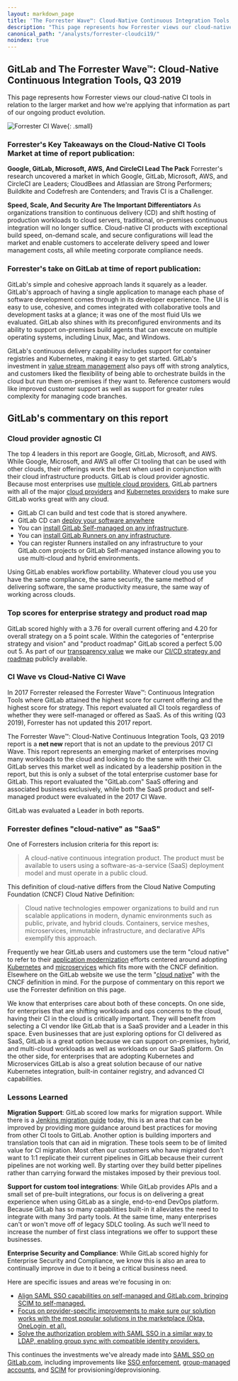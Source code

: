 ```yaml
---
layout: markdown_page
title: 'The Forrester Wave™: Cloud-Native Continuous Integration Tools, 2019'
description: "This page represents how Forrester views our cloud-native CI tools in relation to the larger market."
canonical_path: "/analysts/forrester-cloudci19/"
noindex: true
---
```

## GitLab and The Forrester Wave™: Cloud-Native Continuous Integration Tools, Q3 2019

This page represents how Forrester views our cloud-native CI tools in relation to the larger market and how we're applying that information as part of our ongoing product evolution.

![Forrester CI Wave](/images/analysts/cloud-ci-thumb.png){: .small}

### Forrester's Key Takeaways on the Cloud-Native CI Tools Market at time of report publication:

**Google, GitLab, Microsoft, AWS, And CircleCI Lead The Pack**
Forrester's research uncovered a market in which Google, GitLab, Microsoft, AWS, and CircleCI are Leaders; CloudBees and Atlassian are Strong Performers; Buildkite and Codefresh are Contenders; and Travis CI is a Challenger.

**Speed, Scale, And Security Are The Important Differentiators**
As organizations transition to continuous delivery (CD) and shift hosting of production workloads to cloud servers, traditional, on-premises continuous integration will no longer suffice. Cloud-native CI products with exceptional build speed, on-demand scale, and secure configurations will lead the market and enable customers to accelerate delivery speed and lower management costs, all while meeting corporate compliance needs.

### Forrester's take on GitLab at time of report publication:

GitLab's simple and cohesive approach lands it squarely as a leader. GitLab's approach of having a single application to manage each phase of software development comes through in its developer experience. The UI is easy to use, cohesive, and comes integrated with collaborative tools and development tasks at a glance; it was one of the most fluid UIs we evaluated. GitLab also shines with its preconfigured environments and its ability to support on-premises build agents that can execute on multiple operating systems, including Linux, Mac, and Windows.

GitLab's continuous delivery capability includes support for container registries and Kubernetes, making it easy to get started. GitLab's investment in [value stream management](/solutions/value-stream-management/) also pays off with strong analytics, and customers liked the flexibility of being able to orchestrate builds in the cloud but run them on-premises if they want to. Reference customers would like improved customer support as well as support for greater rules complexity for managing code branches.

## GitLab's commentary on this report

### Cloud provider agnostic CI

The top 4 leaders in this report are Google, GitLab, Microsoft, and AWS. While Google, Microsoft, and AWS all offer CI tooling that can be used with other clouds, their offerings work the best when used in conjunction with their cloud infrastructure products. GitLab is cloud provider agnostic. Because most enterprises use [multiple cloud providers](https://www.ciodive.com/news/is-multi-cloud-the-answer-most-companies-are-using-up-to-5/517077/), GitLab partners with all of the major [cloud providers](https://about.gitlab.com/partners/#cloud-partners) and [Kubernetes providers](https://about.gitlab.com/partners/#kubernetes-partners) to make sure GitLab works great with any cloud.

- GitLab CI can build and test code that is stored anywhere.
- GitLab CD can [deploy your software anywhere](https://about.gitlab.com/stages-devops-lifecycle/deploy-targets/)
- You can [install GitLab Self-managed on any infrastructure](https://about.gitlab.com/install/).
- You can [install GitLab Runners on any infrastructure](https://docs.gitlab.com/runner/install/).
- You can register Runners installed on any infrastructure to your GitLab.com projects or GitLab Self-managed instance allowing you to use multi-cloud and hybrid environments.

Using GitLab enables workflow portability. Whatever cloud you use you have the same compliance, the same security, the same method of delivering software, the same productivity measure, the same way of working across clouds.

### Top scores for enterprise strategy and product road map

GitLab scored highly with a 3.76 for overall current offering and 4.20 for overall strategy on a 5 point scale. Within the categories of "enterprise strategy and vision" and "product roadmap" GitLab scored a perfect 5.00 out 5. As part of our [transparency value](https://about.gitlab.com/handbook/values/#transparency) we make our [CI/CD strategy and roadmap](https://about.gitlab.com/direction/ops/) publicly available.

### CI Wave vs Cloud-Native CI Wave

In 2017 Forrester released the Forrester Wave™: Continuous Integration Tools where GitLab attained the highest score for current offering and the highest score for strategy. This report evaluated all CI tools regardless of whether they were self-managed or offered as SaaS. As of this writing (Q3 2019), Forrester has not updated this 2017 report.

The Forrester Wave™: Cloud-Native Continuous Integration Tools, Q3 2019 report is a **net new** report that is not an update to the previous 2017 CI Wave. This report represents an emerging market of enterprises moving many workloads to the cloud and looking to do the same with their CI. GitLab serves this market well as indicated by a leadership position in the report, but this is only a subset of the total enterprise customer base for GitLab. This report evaluated the "GitLab.com" SaaS offering and associated business exclusively, while both the SaaS product and self-managed product were evaluated in the 2017 CI Wave.

GitLab was evaluated a Leader in both reports.

### Forrester defines "cloud-native" as "SaaS"

One of Forresters inclusion criteria for this report is:

> A cloud-native continuous integration product. The product must be available to users using a software-as-a-service (SaaS) deployment model and must operate in a public cloud.

This definition of cloud-native differs from the Cloud Native Computing Foundation (CNCF) Cloud Native Definition:

> Cloud native technologies empower organizations to build and run scalable applications in modern, dynamic environments such as public, private, and hybrid clouds. Containers, service meshes, microservices, immutable infrastructure, and declarative APIs exemplify this approach.

Frequently we hear GitLab users and customers use the term "cloud native" to refer to their [application modernization](https://about.gitlab.com/blog/2019/03/27/application-modernization-best-practices/) efforts centered around adopting [Kubernetes](https://about.gitlab.com/solutions/kubernetes/) and [microservices](https://about.gitlab.com/topics/microservices/) which fits more with the CNCF definition. Elsewhere on the GitLab website we use the term "[cloud native](https://about.gitlab.com/topics/cloud-native/)" with the CNCF definition in mind. For the purpose of commentary on this report we use the Forrester definition on this page.

We know that enterprises care about both of these concepts. On one side, for enterprises that are shifting workloads and ops concerns to the cloud, having their CI in the cloud is critically important. They will benefit from selecting a CI vendor like GitLab that is a SaaS provider and a Leader in this space. Even businesses that are just exploring options for CI delivered as SaaS, GitLab is a great option because we can support on-premises, hybrid, and multi-cloud workloads as well as workloads on our SaaS platform. On the other side, for enterprises that are adopting Kubernetes and Microservices GitLab is also a great solution because of our native Kubernetes integration, built-in container registry, and advanced CI capabilities.

### Lessons Learned

**Migration Support**: GitLab scored low marks for migration support. While there is a [Jenkins migration guide](https://docs.gitlab.com/ee/ci/migration/jenkins.html) today, this is an area that can be improved by providing more guidance around best practices for moving from other CI tools to GitLab. Another option is building importers and translation tools that can aid in migration. These tools seem to be of limited value for CI migration. Most often our customers who have migrated don't want to 1:1 replicate their current pipelines in GitLab because their current pipelines are not working well. By starting over they build better pipelines rather than carrying forward the mistakes imposed by their previous tool.

**Support for custom tool integrations**: While GitLab provides APIs and a small set of pre-built integrations, our focus is on delivering a great experience when using GitLab as a single, end-to-end DevOps platform. Because GitLab has so many capabilities built-in it alleviates the need to integrate with many 3rd party tools. At the same time, many enterprises can't or won't move off of legacy SDLC tooling. As such we'll need to increase the number of first class integrations we offer to support these businesses.

**Enterprise Security and Compliance**: While GitLab scored highly for Enterprise Security and Compliance, we know this is also an area to continually improve in due to it being a critical business need.

Here are specific issues and areas we're focusing in on:
* [Align SAML SSO capabilities on self-managed and GitLab.com, bringing SCIM to self-managed.](https://gitlab.com/gitlab-org/gitlab/issues/12823)
* [Focus on provider-specific improvements to make sure our solution works with the most popular solutions in the marketplace (Okta, OneLogin, et al).](https://gitlab.com/groups/gitlab-org/-/epics/1774)
* [Solve the authorization problem with SAML SSO in a similar way to LDAP, enabling group sync with compatible identity providers.](https://gitlab.com/gitlab-org/gitlab/issues/118)

This continues the investments we've already made into [SAML SSO on GitLab.com](https://docs.gitlab.com/ee/user/group/saml_sso/#saml-sso-for-gitlabcom-groups), including improvements like [SSO enforcement](https://docs.gitlab.com/ee/user/group/saml_sso/#sso-enforcement), [group-managed accounts](https://docs.gitlab.com/ee/user/group/saml_sso/#group-managed-accounts), and [SCIM](https://docs.gitlab.com/ee/user/group/saml_sso/scim_setup.html#scim-provisioning-using-saml-sso-for-groups) for provisioning/deprovisioning.


